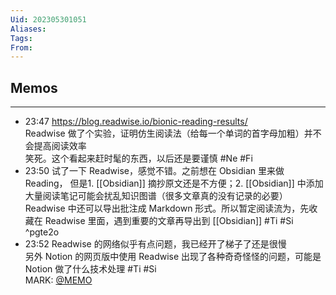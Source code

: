 ```yaml
---
Uid: 202305301051
Aliases: 
Tags: 
From: 
---
```


## Memos
---

- 23:47 https://blog.readwise.io/bionic-reading-results/<br>Readwise 做了个实验，证明仿生阅读法（给每一个单词的首字母加粗）并不会提高阅读效率<br>笑死。这个看起来赶时髦的东西，以后还是要谨慎 #Ne #Fi
- 23:50 试了一下 Readwise，感觉不错。之前想在 Obsidian 里来做 Reading， 但是1. [[Obsidian]] 摘抄原文还是不方便；2. [[Obsidian]] 中添加大量阅读笔记可能会扰乱知识图谱（很多文章真的没有记录的必要）<br>Readwise 中还可以导出批注成 Markdown 形式。所以暂定阅读流为，先收藏在 Readwise 里面，遇到重要的文章再导出到 [[Obsidian]] #Ti #Si ^pgte2o
- 23:52 Readwise 的网络似乎有点问题，我已经开了梯子了还是很慢<br>另外 Notion 的网页版中使用 Readwise 出现了各种奇奇怪怪的问题，可能是 Notion 做了什么技术处理 #Ti #Si<br>MARK: [@MEMO](2023053023500011)